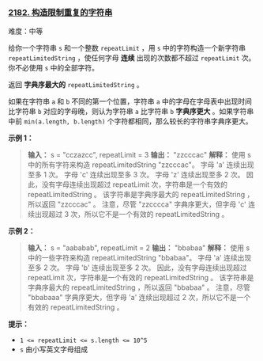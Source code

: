 ### [2182\. 构造限制重复的字符串](https://leetcode.cn/problems/construct-string-with-repeat-limit/)

难度：中等

给你一个字符串 `s` 和一个整数 `repeatLimit` ，用 `s` 中的字符构造一个新字符串 `repeatLimitedString` ，使任何字母 **连续** 出现的次数都不超过 `repeatLimit` 次。你不必使用 `s` 中的全部字符。

返回 **字典序最大的** `repeatLimitedString` 。

如果在字符串 `a` 和 `b` 不同的第一个位置，字符串 `a` 中的字母在字母表中出现时间比字符串 `b` 对应的字母晚，则认为字符串 `a` 比字符串 `b` **字典序更大** 。如果字符串中前 `min(a.length, b.length)` 个字符都相同，那么较长的字符串字典序更大。

**示例 1：**

> **输入：** s = "cczazcc", repeatLimit = 3
> **输出：** "zzcccac"
> **解释：** 使用 s 中的所有字符来构造 repeatLimitedString "zzcccac"。
> 字母 'a' 连续出现至多 1 次。
> 字母 'c' 连续出现至多 3 次。
> 字母 'z' 连续出现至多 2 次。
> 因此，没有字母连续出现超过 repeatLimit 次，字符串是一个有效的 repeatLimitedString 。
> 该字符串是字典序最大的 repeatLimitedString ，所以返回 "zzcccac" 。
> 注意，尽管 "zzcccca" 字典序更大，但字母 'c' 连续出现超过 3 次，所以它不是一个有效的 repeatLimitedString 。

**示例 2：**

> **输入：** s = "aababab", repeatLimit = 2
> **输出：** "bbabaa"
> **解释：** 
> 使用 s 中的一些字符来构造 repeatLimitedString "bbabaa"。 
> 字母 'a' 连续出现至多 2 次。 
> 字母 'b' 连续出现至多 2 次。 
> 因此，没有字母连续出现超过 repeatLimit 次，字符串是一个有效的 repeatLimitedString 。 
> 该字符串是字典序最大的 repeatLimitedString ，所以返回 "bbabaa" 。 
> 注意，尽管 "bbabaaa" 字典序更大，但字母 'a' 连续出现超过 2 次，所以它不是一个有效的 repeatLimitedString 。

**提示：**

- `1 <= repeatLimit <= s.length <= 10^5`
- `s` 由小写英文字母组成

